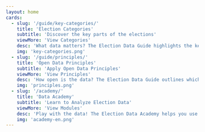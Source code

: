 ```yaml
---
layout: home
cards:
  - slug: '/guide/key-categories/'
    title: 'Election Categories'
    subtitle: 'Discover the key parts of the elections'
    viewMore: 'View Categories'
    desc: 'What data matters? The Election Data Guide highlights the key components of the election process (e.g., ballot qualification, voter registration, and results) and example data for each.'
    img: 'key-categories.png'
  - slug: '/guide/principles/'
    title: 'Open Data Principles'
    subtitle: 'Apply Open Data Principles'
    viewMore: 'View Principles'
    desc: 'How open is the data? The Election Data Guide outlines which open data principles, such as timeliness, granularity, accessibility, and analyzability, are most important in elections.'
    img: 'principles.png'
  - slug: '/academy/'
    title: 'Data Academy'
    subtitle: 'Learn to Analyze Election Data'
    viewMore: 'View Modules'
    desc: 'Play with the data! The Election Data Academy helps you use and analyze available data. The project-based modules outline the major steps in the data analysis process and show how to summarize data.'
    img: 'academy-en.png'
---
```


